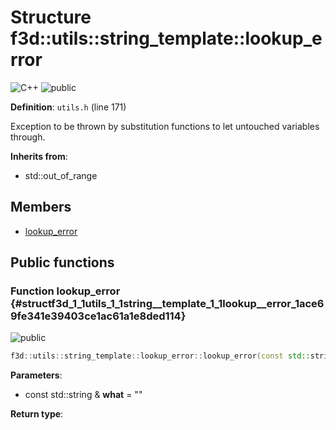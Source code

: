 # Structure f3d::utils::string_template::lookup_error

![][C++]
![][public]

**Definition**: `utils.h` (line 171)



Exception to be thrown by substitution functions to let untouched variables through.

**Inherits from**:

* std::out\_of\_range

## Members

* [lookup\_error](structf3d_1_1utils_1_1string__template_1_1lookup__error.md#structf3d_1_1utils_1_1string__template_1_1lookup__error_1ace69fe341e39403ce1ac61a1e8ded114)

## Public functions

### Function lookup\_error {#structf3d_1_1utils_1_1string__template_1_1lookup__error_1ace69fe341e39403ce1ac61a1e8ded114}

![][public]


```cpp
f3d::utils::string_template::lookup_error::lookup_error(const std::string &what="")
```








**Parameters**:

* const std::string & **what** = "" 

**Return type**: 



[public]: https://img.shields.io/badge/-public-brightgreen (public)
[C++]: https://img.shields.io/badge/language-C%2B%2B-blue (C++)
[const]: https://img.shields.io/badge/-const-lightblue (const)
[protected]: https://img.shields.io/badge/-protected-yellow (protected)
[static]: https://img.shields.io/badge/-static-lightgrey (static)
[private]: https://img.shields.io/badge/-private-red (private)
